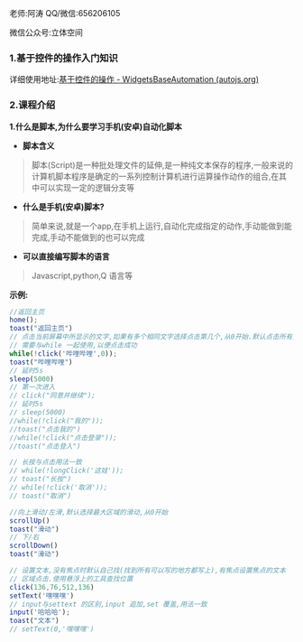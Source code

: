 老师:阿涛 QQ/微信:656206105

微信公众号:立体空间

### 1.基于控件的操作入门知识

详细使用地址:[基于控件的操作 - WidgetsBaseAutomation (autojs.org)](https://pro.autojs.org/docs/#/zh-cn/widgetsBasedAutomation)

### 2.课程介绍

**1.什么是脚本,为什么要学习手机(安卓)自动化脚本**

- **脚本含义**

> 脚本(Script)是一种批处理文件的延伸,是一种纯文本保存的程序,一般来说的计算机脚本程序是确定的一系列控制计算机进行运算操作动作的组合,在其中可以实现一定的逻辑分支等

- **什么是手机(安卓)脚本?**

> 简单来说,就是一个app,在手机上运行,自动化完成指定的动作,手动能做到能完成,手动不能做到的也可以完成

- **可以直接编写脚本的语言**

> Javascript,python,Q 语言等

**示例:**

```js
//返回主页
home();
toast("返回主页")
// 点击当前屏幕中所显示的文字,如果有多个相同文字选择点击第几个,从0开始.默认点击所有文字
// 需要与while 一起使用,以便点击成功
while(!click('哔哩哔哩',0));
toast("哔哩哔哩")
// 延时5s
sleep(5000)
// 第一次进入
// click("同意并继续");
// 延时5s
// sleep(5000)
//while(!click("我的"));
//toast("点击我的")
//while(!click("点击登录"));
//toast("点击登入")

// 长按与点击用法一致
// while(!longClick('这娃'));
// toast("长按")
// while(!click('取消'));
// toast("取消")

//向上滑动/左滑,默认选择最大区域的滑动,从0开始
scrollUp()
toast("滑动")
// 下/右
scrollDown()
toast("滑动")

// 设置文本,没有焦点时默认自己找(找到所有可以写的地方都写上),有焦点设置焦点的文本
// 区域点击.使用悬浮上的工具查找位置
click(136,76,512,136)
setText('嘿嘿嘿')
// input与settext 的区别,input 追加,set 覆盖,用法一致
input('哈哈哈');
toast("文本")
// setText(0,'嘿嘿嘿')
```

